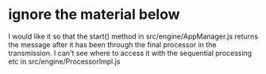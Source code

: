 # ignore the material below
I would like it so that the start() method in src/engine/AppManager.js returns the message after it has been through the final processor in the transmission. I can't see where to access it with the sequential processing etc in src/engine/ProcessorImpl.js
